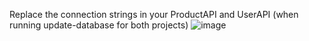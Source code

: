 Replace the connection strings in your ProductAPI and UserAPI (when running update-database for both projects)
![image](https://github.com/user-attachments/assets/fe75ca9c-a14f-4a7e-9ce8-85da95a66a51)
